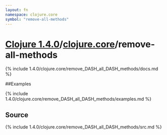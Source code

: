 ```yaml
---
layout: fn
namespace: clojure.core
symbol: "remove-all-methods"
---
```


# [Clojure 1.4.0](../../)/[clojure.core](../)/remove-all-methods

{% include 1.4.0/clojure.core/remove_DASH_all_DASH_methods/docs.md %}

##Examples

{% include 1.4.0/clojure.core/remove_DASH_all_DASH_methods/examples.md %}
## Source
{% include 1.4.0/clojure.core/remove_DASH_all_DASH_methods/src.md %}

